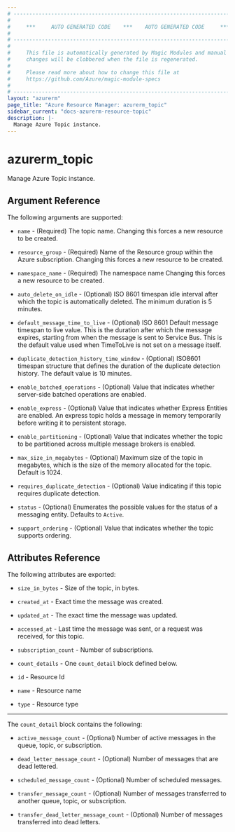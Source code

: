 ```yaml
---
# ----------------------------------------------------------------------------
#
#     ***     AUTO GENERATED CODE    ***    AUTO GENERATED CODE     ***
#
# ----------------------------------------------------------------------------
#
#     This file is automatically generated by Magic Modules and manual
#     changes will be clobbered when the file is regenerated.
#
#     Please read more about how to change this file at
#     https://github.com/Azure/magic-module-specs
#
# ----------------------------------------------------------------------------
layout: "azurerm"
page_title: "Azure Resource Manager: azurerm_topic"
sidebar_current: "docs-azurerm-resource-topic"
description: |-
  Manage Azure Topic instance.
---
```


# azurerm_topic

Manage Azure Topic instance.


## Argument Reference

The following arguments are supported:

* `name` - (Required) The topic name. Changing this forces a new resource to be created.

* `resource_group` - (Required) Name of the Resource group within the Azure subscription. Changing this forces a new resource to be created.

* `namespace_name` - (Required) The namespace name Changing this forces a new resource to be created.

* `auto_delete_on_idle` - (Optional) ISO 8601 timespan idle interval after which the topic is automatically deleted. The minimum duration is 5 minutes.

* `default_message_time_to_live` - (Optional) ISO 8601 Default message timespan to live value. This is the duration after which the message expires, starting from when the message is sent to Service Bus. This is the default value used when TimeToLive is not set on a message itself.

* `duplicate_detection_history_time_window` - (Optional) ISO8601 timespan structure that defines the duration of the duplicate detection history. The default value is 10 minutes.

* `enable_batched_operations` - (Optional) Value that indicates whether server-side batched operations are enabled.

* `enable_express` - (Optional) Value that indicates whether Express Entities are enabled. An express topic holds a message in memory temporarily before writing it to persistent storage.

* `enable_partitioning` - (Optional) Value that indicates whether the topic to be partitioned across multiple message brokers is enabled.

* `max_size_in_megabytes` - (Optional) Maximum size of the topic in megabytes, which is the size of the memory allocated for the topic. Default is 1024.

* `requires_duplicate_detection` - (Optional) Value indicating if this topic requires duplicate detection.

* `status` - (Optional) Enumerates the possible values for the status of a messaging entity. Defaults to `Active`.

* `support_ordering` - (Optional) Value that indicates whether the topic supports ordering.

## Attributes Reference

The following attributes are exported:

* `size_in_bytes` - Size of the topic, in bytes.

* `created_at` - Exact time the message was created.

* `updated_at` - The exact time the message was updated.

* `accessed_at` - Last time the message was sent, or a request was received, for this topic.

* `subscription_count` - Number of subscriptions.

* `count_details` - One `count_detail` block defined below.

* `id` - Resource Id

* `name` - Resource name

* `type` - Resource type


---

The `count_detail` block contains the following:

* `active_message_count` - (Optional) Number of active messages in the queue, topic, or subscription.

* `dead_letter_message_count` - (Optional) Number of messages that are dead lettered.

* `scheduled_message_count` - (Optional) Number of scheduled messages.

* `transfer_message_count` - (Optional) Number of messages transferred to another queue, topic, or subscription.

* `transfer_dead_letter_message_count` - (Optional) Number of messages transferred into dead letters.
